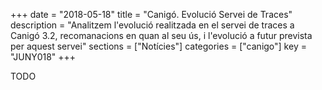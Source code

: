 +++
date        = "2018-05-18"
title       = "Canigó. Evolució Servei de Traces"
description = "Analitzem l'evolució realitzada en el servei de traces a Canigó 3.2, recomanacions en quan al seu ús, i l'evolució a futur prevista per aquest servei"
sections    = ["Notícies"]
categories  = ["canigo"]
key         = "JUNY018"
+++

TODO
